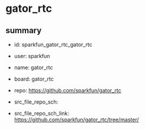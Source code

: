 # gator_rtc
 
## summary 
* id: sparkfun_gator_rtc_gator_rtc
* user: sparkfun
* name: gator_rtc
* board: gator_rtc
* repo: https://github.com/sparkfun/gator_rtc



* src_file_repo_sch: 
* src_file_repo_sch_link: https://github.com/sparkfun/gator_rtc/tree/master/




